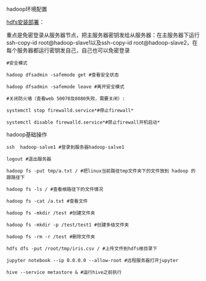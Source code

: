 hadoop环境配置

[hdfs安装部署](https://www.cnblogs.com/youngchaolin/p/11992600.html )：

重点是免密登录从服务器节点，把主服务器密钥发给从服务器：在主服务器下运行 ssh-copy-id root@hadoop-slave1以及ssh-copy-id root@hadoop-slave2，在每个服务器都运行密钥发自己，自己也可以免密登录



```shell
#安全模式

hadoop dfsadmin -safemode get #查看安全状态

hadoop dfsadmin -safemode leave #离开安全模式

#关闭防火墙（查看web 50070及8080失败，需要关闭）:

systemctl stop firewalld.service*#停止firewall* 

systemctl disable firewalld.service*#禁止firewall开机启动*
```



hadoop基础操作

```shell
ssh  hadoop-salve1 #登录到服务器hadoop-salve1

logout #退出服务器

hadoop fs -put tmp/a.txt / #把linux当前路径tmp文件夹下的文件放到 hadoop 的跟路径下

hadoop fs -ls / #查看根路径下的文件情况

hadoop fs -cat /a.txt #查看文件

hadoop fs -mkdir /test #创建文件夹

hadoop fs -mkdir -p /test/test1 #创建多级文件夹

hadoop fs -rm -r /test #删除文件夹

hdfs dfs -put /root/tmp/iris.csv / #上传文件到hdfs根目录下

jupyter notebook --ip 0.0.0.0 --allow-root #远程服务器打开jupyter

hive --service metastore & #运行hive之前执行
```

